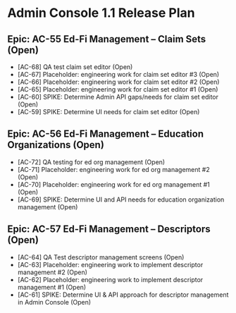 # Admin Console 1.1 Release Plan

## Epic: AC-55 Ed-Fi Management – Claim Sets (Open)
- [AC-68] QA test claim set editor (Open)
- [AC-67] Placeholder:  engineering work for claim set editor #3 (Open)
- [AC-66] Placeholder:  engineering work for claim set editor #2 (Open)
- [AC-65] Placeholder:  engineering work for claim set editor #1 (Open)
- [AC-60] SPIKE:  Determine Admin API gaps/needs for claim set editor (Open)
- [AC-59] SPIKE:  Determine UI needs for claim set editor (Open)

## Epic: AC-56 Ed-Fi Management – Education Organizations (Open)
- [AC-72] QA testing for ed org management (Open)
- [AC-71] Placeholder:  engineering work for ed org management #2 (Open)
- [AC-70] Placeholder:  engineering work for ed org management #1 (Open)
- [AC-69] SPIKE:  Determine UI and API needs for education organization management (Open)

## Epic: AC-57 Ed-Fi Management – Descriptors (Open)
- [AC-64] QA Test descriptor management screens (Open)
- [AC-63] Placeholder:  engineering work to implement descriptor management #2 (Open)
- [AC-62] Placeholder:  engineering work to implement descriptor management #1 (Open)
- [AC-61] SPIKE:  Determine UI & API approach for descriptor management in Admin Console (Open)

